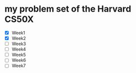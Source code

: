 # my problem set of the Harvard CS50X

- [x] Week1
- [x] Week2
- [ ] Week3
- [ ] Week4
- [ ] Week5
- [ ] Week6
- [ ] Week7
